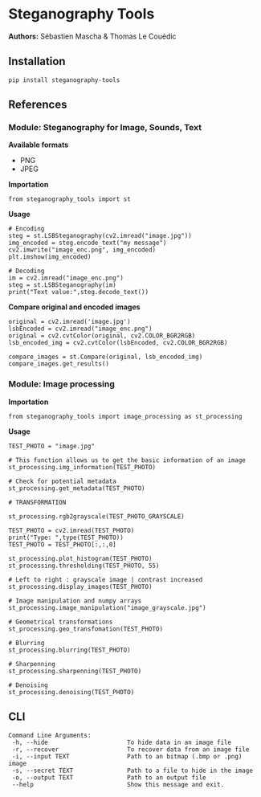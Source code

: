 # Steganography Tools

**Authors:** Sébastien Mascha & Thomas Le Couédic

## Installation

`pip install steganography-tools`

## References

### Module: Steganography for Image, Sounds, Text

**Available formats**
- PNG
- JPEG

**Importation**

`from steganography_tools import st`

**Usage**

```
# Encoding
steg = st.LSBSteganography(cv2.imread("image.jpg"))
img_encoded = steg.encode_text("my message")
cv2.imwrite("image_enc.png", img_encoded)
plt.imshow(img_encoded)

# Decoding
im = cv2.imread("image_enc.png")
steg = st.LSBSteganography(im)
print("Text value:",steg.decode_text())
```

**Compare original and encoded images**

```
original = cv2.imread('image.jpg')
lsbEncoded = cv2.imread("image_enc.png")
original = cv2.cvtColor(original, cv2.COLOR_BGR2RGB)
lsb_encoded_img = cv2.cvtColor(lsbEncoded, cv2.COLOR_BGR2RGB)

compare_images = st.Compare(original, lsb_encoded_img)
compare_images.get_results()
```

### Module: Image processing

**Importation**

`from steganography_tools import image_processing as st_processing`

**Usage**

```
TEST_PHOTO = "image.jpg"

# This function allows us to get the basic information of an image
st_processing.img_information(TEST_PHOTO)

# Check for potential metadata
st_processing.get_metadata(TEST_PHOTO)

# TRANSFORMATION

st_processing.rgb2grayscale(TEST_PHOTO_GRAYSCALE)

TEST_PHOTO = cv2.imread(TEST_PHOTO) 
print("Type: ",type(TEST_PHOTO))
TEST_PHOTO = TEST_PHOTO[:,:,0]

st_processing.plot_histogram(TEST_PHOTO)
st_processing.thresholding(TEST_PHOTO, 55)

# Left to right : grayscale image | contrast increased
st_processing.display_images(TEST_PHOTO)

# Image manipulation and numpy arrays
st_processing.image_manipulation("image_grayscale.jpg")

# Geometrical transformations
st_processing.geo_transfomation(TEST_PHOTO)

# Blurring
st_processing.blurring(TEST_PHOTO)

# Sharpenning
st_processing.sharpenning(TEST_PHOTO)

# Denoising
st_processing.denoising(TEST_PHOTO)
```

## CLI

```
Command Line Arguments:
 -h, --hide                      To hide data in an image file
 -r, --recover                   To recover data from an image file
 -i, --input TEXT                Path to an bitmap (.bmp or .png) image
 -s, --secret TEXT               Path to a file to hide in the image
 -o, --output TEXT               Path to an output file
 --help                          Show this message and exit.
```